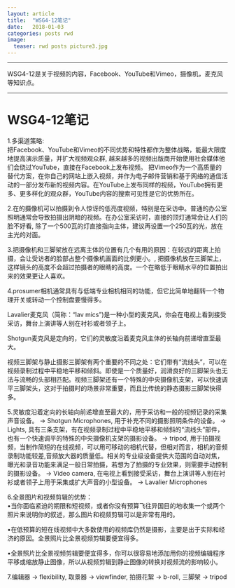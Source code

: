 ```yaml
---
layout: article
title:  "WSG4-12笔记"
date:   2018-01-03
categories: posts rwd
image:
  teaser: rwd posts picture3.jpg
---
```

---
WSG4-12是关于视频的内容，Facebook、YouTube和Vimeo，摄像机，麦克风等知识点。

--------
# WSG4-12笔记
1.多渠道策略: <br>把Facebook、YouTube和Vimeo的不同优势和特性都作为整体战略，能最大限度地提高演示质量，并扩大视频观众群, 越来越多的视频出版商开始使用社会媒体他们会绕过YouTube，直接在Facebook上发布视频。 把Vimeo作为一个高质量的替代方案，在你自己的网站上嵌入视频，并作为电子邮件营销和基于网络的通信活动的一部分发布新的视频内容。在YouTube上发布同样的视频，YouTube拥有更多、更多样化的观众群，YouTube内容的搜索可见性是它的优势所在。

2.在的摄像机可以拍摄到令人惊讶的低亮度视频，特别是在采访中。普通的办公室照明通常会导致拍摄出阴暗的视频。在办公室采访时，直接的顶灯通常会让人们的脸不好看, 除了一个500瓦的灯直接指向主体，建议再设置一个250瓦的光，放在主光的对面。

3.把摄像机和三脚架放在远离主体的位置有几个有用的原因：在较远的距离上拍摄，会让受访者的脸部占整个摄像机画面的比例更小。, 把摄像机放在三脚架上，这样镜头的高度不会超过拍摄者的眼睛的高度。一个在略低于眼睛水平的位置拍出来的效果更让人喜欢。

4.prosumer相机通常具有与低端专业相机相同的功能，但它比简单地翻转一个物理开关或转动一个控制盘要慢得多。

Lavalier麦克风（简称：“lav mics”)是一种小型的麦克风，你会在电视上看到接受采访，舞台上演讲等人别在衬衫或者领子上。

Shotgun麦克风是定向的，它们的灵敏度沿着麦克风主体的长轴向前递增直至最大。

视频三脚架与静止摄影三脚架有两个重要的不同之处：它们带有“流线头”，可以在视频录制过程中平稳地平移和倾斜。即使是一个质量好，润滑良好的三脚架头也无法与流畅的头部相匹配。视频三脚架还有一个特殊的中央摄像机支架，可以快速调平三脚架头，这对于拍摄时的场景非常重要，而且比传统的静态摄影三脚架快得多。


5.灵敏度沿着定向的长轴向前递增直至最大的，用于采访和一般的视频记录的采集声音设备。 → Shotgun Microphones, 用于补充不同的摄影照明条件的设备。 → Lights, 具有三条支架，有在视频录制过程中平稳地平移和倾斜的“流线头”部件，也有一个快速调平的特殊的中央摄像机支架的摄影设备。 → tripod, 用于拍摄视频，当制作简短的在线视频，可以用可移动的相机代替，但相对而言，相机的音频录制功能较差,音频放大器的质量低。相关的专业级设备提供大范围的自动对焦，曝光和录音功能来满足一般日常拍摄，若想为了拍摄的专业效果，则需要手动控制的摄影设备。 → Video camera, 在电视上看到接受采访，舞台上演讲等人别在衬衫或者领子上用于采集或扩大声音的小型设备。 → Lavalier Microphones

6.全景图片和视频剪辑的优势：
<br>•当你面临紧迫的期限和短视频，或者你没有预算飞往异国目的地收集一个或两个照片来说明你的叙述，那么图片和视频剪辑可以是非常有用的。

•在低预算的短在线视频中大多数使用的视频库仍然是摄影，主要是出于实际和经济的原因。全景照片比全景视频剪辑要便宜得多。

•全景照片比全景视频剪辑要便宜得多，你可以很容易地添加用你的视频编辑程序平移或缩放静止图像，所以从视频剪辑到静止图像的转换对视频流的影响较小。

7.编辑器 → flexibility, 取景器 → viewfinder, 拍摄花絮 → b-roll, 三脚架 → tripod




 

